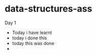 # data-structures-ass

Day 1
  - Today i have learnt
  -  today i done this
  -  today this was done
  -  

